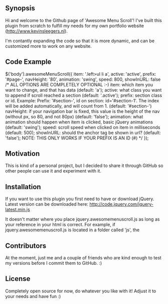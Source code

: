 ## Synopsis

Hi and welcome to the Github page of 'Awesome Menu Scroll'!
I've built this plugin from scratch to fulfill my needs for my own portfolio website (http://www.kevinsleegers.nl).

I'm contantly expanding the code so that it is more dynamic, and can be customized more to work on any website.

## Code Example

$('body').awesomeMenuScroll({
		item: '.left>ul li a',
		active: 'active',
		prefix: '#page-',
		navHeight: '80',
		animation: 'swing',
		speed: 800,
		showInURL: false
		/* 	ALL OPTIONS ARE COMPLETELY OPTIONAL :-)
			item: which item you want to change, and that has data (default: 'a');
			active: what class you want to append if scroll reached a section (default: '.active');
			prefix: section class or id. 
				Example: Prefix: '#section-', id on section: id='#section-1'. The index will be added automatically, and will count from 1. (default: '#section-')
			navHeight: if your navigation bar is fixed, this value is the height of the nav (without px, so 80, and not 80px) (default: 'false');
			animation: what animation should happen when item is clicked, basic jQuery animations (default: 'swing');
			speed: scroll speed when clicked on item in milliseconds (default: 500);
			showInURL: should the anchor tag be shown in url? (default: 'false'); NOTE: THIS ONLY WORKS IF YOUR PREFIX IS AN ID (#)
		*/
	});

## Motivation

This is kind of a personal project, but I decided to share it through GitHub so other people can use it and experiment with it.

## Installation

If you want to use this plugin you first need to have or download jQuery.
Latest version can be downloaded here: http://code.jquery.com/jquery-latest.min.js

It doesn't matter where you place jquery.awesomemenuscroll.js as long as your reference in your html is correct.
For example, if jquery.awesomemenuscroll.js is located in a folder called 'js', the <script> tag in your html would look like this:

<script type="text/javascript" src="js/awesomemenuscroll.js"></script>

## Contributors

At the moment, just me and a couple of friends who are kind enough to test my versions before I commit them to GitHub. :)

## License

Completely open source for now, do whatever you like with it! Adjust it to your needs and have fun :)